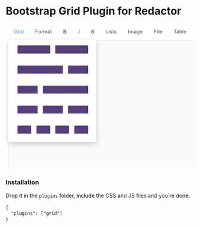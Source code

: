 # Bootstrap Grid Plugin for Redactor

![](https://raw.githubusercontent.com/hellodaniel/redactor-bootstrap-grid/master/screenshot.png)

### Installation
Drop it in the ```plugins``` folder, include the CSS and JS files and you're done. 

    {
      "plugins": ["grid"]
    }
  
